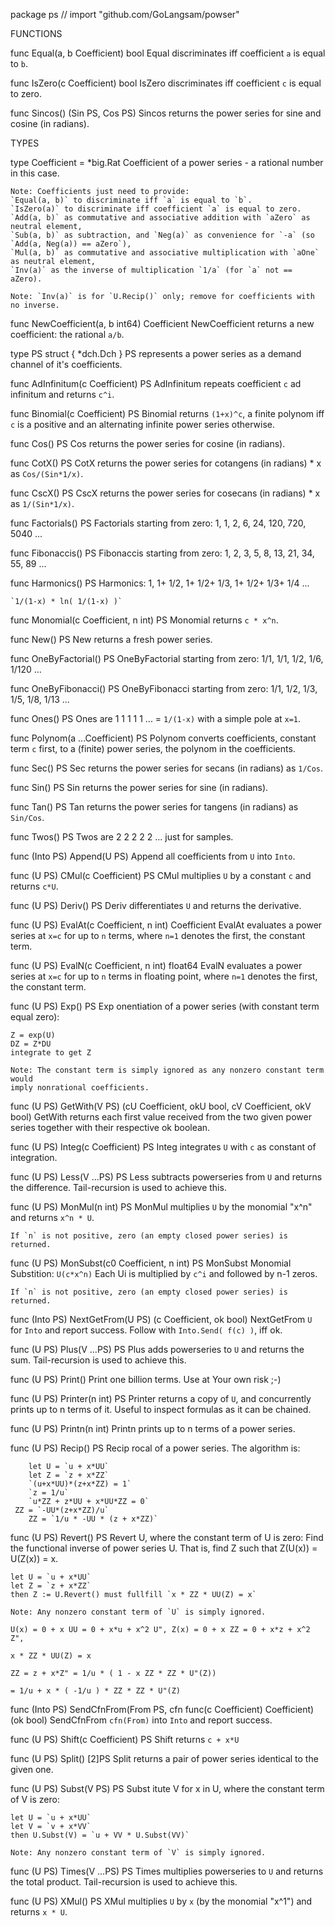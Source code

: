 package ps // import "github.com/GoLangsam/powser"


FUNCTIONS

func Equal(a, b Coefficient) bool
    Equal discriminates iff coefficient `a` is equal to `b`.

func IsZero(c Coefficient) bool
    IsZero discriminates iff coefficient `c` is equal to zero.

func Sincos() (Sin PS, Cos PS)
    Sincos returns the power series for sine and cosine (in radians).


TYPES

type Coefficient = *big.Rat
    Coefficient of a power series - a rational number in this case.

    Note: Coefficients just need to provide:
    `Equal(a, b)` to discriminate iff `a` is equal to `b`.
    `IsZero(a)` to discriminate iff coefficient `a` is equal to zero.
    `Add(a, b)` as commutative and associative addition with `aZero` as neutral element,
    `Sub(a, b)` as subtraction, and `Neg(a)` as convenience for `-a` (so `Add(a, Neg(a)) == aZero`),
    `Mul(a, b)` as commutative and associative multiplication with `aOne` as neutral element,
    `Inv(a)` as the inverse of multiplication `1/a` (for `a` not == aZero).

    Note: `Inv(a)` is for `U.Recip()` only; remove for coefficients with no inverse.

func NewCoefficient(a, b int64) Coefficient
    NewCoefficient returns a new coefficient: the rational `a/b`.

type PS struct {
	*dch.Dch
}
    PS represents a power series as a demand channel of it's coefficients.

func AdInfinitum(c Coefficient) PS
    AdInfinitum repeats coefficient `c` ad infinitum and returns `c^i`.

func Binomial(c Coefficient) PS
    Binomial returns `(1+x)^c`, a finite polynom iff `c` is a positive and an
    alternating infinite power series otherwise.

func Cos() PS
    Cos returns the power series for cosine (in radians).

func CotX() PS
    CotX returns the power series for cotangens (in radians) * x as
    `Cos/(Sin*1/x)`.

func CscX() PS
    CscX returns the power series for cosecans (in radians) * x as
    `1/(Sin*1/x)`.

func Factorials() PS
    Factorials starting from zero: 1, 1, 2, 6, 24, 120, 720, 5040 ...

func Fibonaccis() PS
    Fibonaccis starting from zero: 1, 2, 3, 5, 8, 13, 21, 34, 55, 89 ...

func Harmonics() PS
    Harmonics: 1, 1+ 1/2, 1+ 1/2+ 1/3, 1+ 1/2+ 1/3+ 1/4 ...

    `1/(1-x) * ln( 1/(1-x) )`

func Monomial(c Coefficient, n int) PS
    Monomial returns `c * x^n`.

func New() PS
    New returns a fresh power series.

func OneByFactorial() PS
    OneByFactorial starting from zero: 1/1, 1/1, 1/2, 1/6, 1/120 ...

func OneByFibonacci() PS
    OneByFibonacci starting from zero: 1/1, 1/2, 1/3, 1/5, 1/8, 1/13 ...

func Ones() PS
    Ones are 1 1 1 1 1 ... = `1/(1-x)` with a simple pole at `x=1`.

func Polynom(a ...Coefficient) PS
    Polynom converts coefficients, constant term `c` first, to a (finite) power
    series, the polynom in the coefficients.

func Sec() PS
    Sec returns the power series for secans (in radians) as `1/Cos`.

func Sin() PS
    Sin returns the power series for sine (in radians).

func Tan() PS
    Tan returns the power series for tangens (in radians) as `Sin/Cos`.

func Twos() PS
    Twos are 2 2 2 2 2 ... just for samples.

func (Into PS) Append(U PS)
    Append all coefficients from `U` into `Into`.

func (U PS) CMul(c Coefficient) PS
    CMul multiplies `U` by a constant `c` and returns `c*U`.

func (U PS) Deriv() PS
    Deriv differentiates `U` and returns the derivative.

func (U PS) EvalAt(c Coefficient, n int) Coefficient
    EvalAt evaluates a power series at `x=c` for up to `n` terms, where `n=1`
    denotes the first, the constant term.

func (U PS) EvalN(c Coefficient, n int) float64
    EvalN evaluates a power series at `x=c` for up to `n` terms in floating
    point, where `n=1` denotes the first, the constant term.

func (U PS) Exp() PS
    Exp onentiation of a power series (with constant term equal zero):

    Z = exp(U)
    DZ = Z*DU
    integrate to get Z

    Note: The constant term is simply ignored as any nonzero constant term would
    imply nonrational coefficients.

func (U PS) GetWith(V PS) (cU Coefficient, okU bool, cV Coefficient, okV bool)
    GetWith returns each first value received from the two given power series
    together with their respective ok boolean.

func (U PS) Integ(c Coefficient) PS
    Integ integrates `U` with `c` as constant of integration.

func (U PS) Less(V ...PS) PS
    Less subtracts powerseries from `U` and returns the difference.
    Tail-recursion is used to achieve this.

func (U PS) MonMul(n int) PS
    MonMul multiplies `U` by the monomial "x^n" and returns `x^n * U`.

    If `n` is not positive, zero (an empty closed power series) is returned.

func (U PS) MonSubst(c0 Coefficient, n int) PS
    MonSubst Monomial Substition: `U(c*x^n)` Each Ui is multiplied by `c^i` and
    followed by n-1 zeros.

    If `n` is not positive, zero (an empty closed power series) is returned.

func (Into PS) NextGetFrom(U PS) (c Coefficient, ok bool)
    NextGetFrom `U` for `Into` and report success. Follow with `Into.Send( f(c)
    )`, iff ok.

func (U PS) Plus(V ...PS) PS
    Plus adds powerseries to `U` and returns the sum. Tail-recursion is used to
    achieve this.

func (U PS) Print()
    Print one billion terms. Use at Your own risk ;-)

func (U PS) Printer(n int) PS
    Printer returns a copy of `U`, and concurrently prints up to n terms of it.
    Useful to inspect formulas as it can be chained.

func (U PS) Printn(n int)
    Printn prints up to n terms of a power series.

func (U PS) Recip() PS
    Recip rocal of a power series. The algorithm is:

    	let U = `u + x*UU`
    	let Z = `z + x*ZZ`
    	`(u+x*UU)*(z+x*ZZ) = 1`
    	`z = 1/u`
    	`u*ZZ + z*UU + x*UU*ZZ = 0`
     ZZ = `-UU*(z+x*ZZ)/u`
    	ZZ = `1/u * -UU * (z + x*ZZ)`

func (U PS) Revert() PS
    Revert U, where the constant term of U is zero: Find the functional inverse
    of power series U. That is, find Z such that Z(U(x)) = U(Z(x)) = x.

    let U = `u + x*UU`
    let Z = `z + x*ZZ`
    then Z := U.Revert() must fullfill `x * ZZ * UU(Z) = x`

    Note: Any nonzero constant term of `U` is simply ignored.

    U(x) = 0 + x UU = 0 + x*u + x^2 U", Z(x) = 0 + x ZZ = 0 + x*z + x^2 Z",

    x * ZZ * UU(Z) = x

    ZZ = z + x*Z" = 1/u * ( 1 - x ZZ * ZZ * U"(Z))

    = 1/u + x * ( -1/u ) * ZZ * ZZ * U"(Z)

func (Into PS) SendCfnFrom(From PS, cfn func(c Coefficient) Coefficient) (ok bool)
    SendCfnFrom `cfn(From)` into `Into` and report success.

func (U PS) Shift(c Coefficient) PS
    Shift returns `c + x*U`

func (U PS) Split() [2]PS
    Split returns a pair of power series identical to the given one.

func (U PS) Subst(V PS) PS
    Subst itute V for x in U, where the constant term of V is zero:

    let U = `u + x*UU`
    let V = `v + x*VV`
    then U.Subst(V) = `u + VV * U.Subst(VV)`

    Note: Any nonzero constant term of `V` is simply ignored.

func (U PS) Times(V ...PS) PS
    Times multiplies powerseries to `U` and returns the total product.
    Tail-recursion is used to achieve this.

func (U PS) XMul() PS
    XMul multiplies `U` by `x` (by the monomial "x^1") and returns `x * U`.

